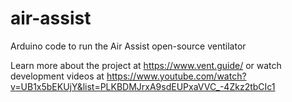 # air-assist
Arduino code to run the Air Assist open-source ventilator

Learn more about the project at https://www.vent.guide/ or watch development videos at https://www.youtube.com/watch?v=UB1x5bEKUjY&list=PLKBDMJrxA9sdEUPxaVVC_-4Zkz2tbCIc1
